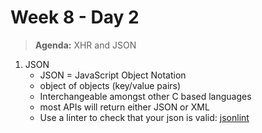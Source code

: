 # Week 8 - Day 2

> **Agenda:** XHR and JSON



1.  JSON
	* JSON = JavaScript Object Notation
	* object of objects (key/value pairs)
	* Interchangeable amongst other C based languages
	* most APIs will return either JSON or XML
	* Use a linter to check that your json is valid: [jsonlint](http://jsonlint.com/)